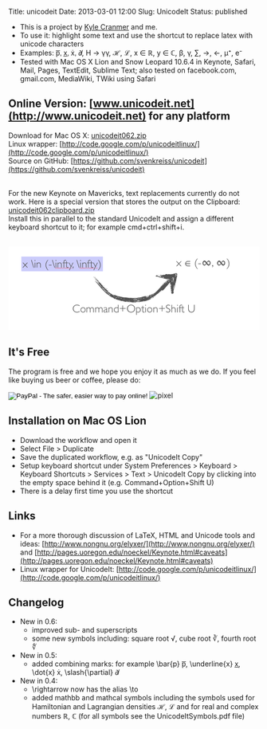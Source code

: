 Title: unicodeit
Date: 2013-03-01 12:00
Slug: UnicodeIt
Status: published


* This is a project by [Kyle Cranmer](http://physics.as.nyu.edu/object/KyleCranmer.html) and me.
* To use it: highlight some text and use the shortcut to replace latex with unicode characters
* Examples: <span style="font-family:sans-serif">p̅, x̲, ẋ, ∂̸</span>, H → γγ, ℋ, ℒ, x ∈ ℝ, y ∈ ℂ, β, γ, ∑, →, ←, μ⁺, e⁻
* Tested with Mac OS X Lion and Snow Leopard 10.6.4 in Keynote, Safari, Mail, Pages, TextEdit, Sublime Text; also tested on facebook.com, gmail.com, MediaWiki, TWiki using Safari


## Online Version: [www.unicodeit.net](http://www.unicodeit.net) for any platform

Download for Mac OS X: [unicodeit062.zip](http://bit.ly/PURul8)<br />
Linux wrapper: [http://code.google.com/p/unicodeitlinux/](http://code.google.com/p/unicodeitlinux/)<br />
Source on GitHub: [https://github.com/svenkreiss/unicodeit](https://github.com/svenkreiss/unicodeit)<br /><br />

For the new Keynote on Mavericks, text replacements currently do not work. Here is a special version that stores the output on the Clipboard: [unicodeit062clipboard.zip](http://bit.ly/1hltYID)<br />
Install this in parallel to the standard UnicodeIt and assign a different keyboard shortcut to it; for example cmd+ctrl+shift+i.
<br /><br />



![explanation](/images/unicodeit_explanation.png)



## It's Free

The program is free and we hope you enjoy it as much as we do. If you feel like buying us beer or coffee, please do:

<div>
<form action="https://www.paypal.com/cgi-bin/webscr" method="post">
<input type="hidden" name="cmd" value="_s-xclick">
<input type="hidden" name="hosted_button_id" value="ZT77WA6BZUWRE">
<input type="image" src="https://www.paypal.com/en_US/i/btn/btn_donate_SM.gif" name="submit" alt="PayPal - The safer, easier way to pay online!">
<img alt="pixel" border="0" src="https://www.paypal.com/en_US/i/scr/pixel.gif" width="1" height="1">
</form>
</div>


## Installation on Mac OS Lion

* Download the workflow and open it
* Select File > Duplicate
* Save the duplicated workflow, e.g. as "UnicodeIt Copy"
* Setup keyboard shortcut under System Preferences > Keyboard > Keyboard Shortcuts > Services > Text > UnicodeIt&nbsp;Copy by clicking into the empty space behind it (e.g. Command+Option+Shift&nbsp;U)
* There is a delay first time you use the shortcut


## Links

* For a more thorough discussion of LaTeX, HTML and Unicode tools and ideas: [http://www.nongnu.org/elyxer/](http://www.nongnu.org/elyxer/) and [http://pages.uoregon.edu/noeckel/Keynote.html#caveats](http://pages.uoregon.edu/noeckel/Keynote.html#caveats)
* Linux wrapper for UnicodeIt: [http://code.google.com/p/unicodeitlinux/](http://code.google.com/p/unicodeitlinux/)


## Changelog

* New in 0.6:
    * improved sub- and superscripts
    * some new symbols including: square root √, cube root ∛, fourth root ∜
* New in 0.5:
    * added combining marks: for example \bar{p} <span style="font-family:sans-serif">p̅</span>, \underline{x} <span style="font-family:sans-serif">x̲</span>, \dot{x} <span style="font-family:sans-serif">ẋ</span>, \slash{\partial} <span style="font-family:sans-serif">∂̸</span>
* New in 0.4:
    * \rightarrow now has the alias \to
    * added mathbb and mathcal symbols including the symbols used for Hamiltonian and Lagrangian densities ℋ, ℒ and for real and complex numbers ℝ, ℂ (for all symbols see the UnicodeItSymbols.pdf file)
